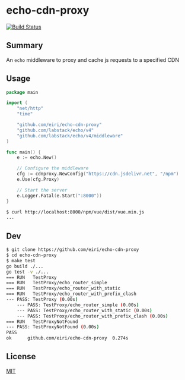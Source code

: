 # echo-cdn-proxy

[![Build Status](https://github.com/eiri/echo-cdn-proxy/workflows/build/badge.svg)](https://github.com/eiri/echo-cdn-proxy/actions)

## Summary

An `echo` middleware to proxy and cache js requests to a specified CDN

## Usage

```go
package main

import (
    "net/http"
    "time"

    "github.com/eiri/echo-cdn-proxy"
    "github.com/labstack/echo/v4"
    "github.com/labstack/echo/v4/middleware"
)

func main() {
    e := echo.New()

    // Configure the middleware
    cfg := cdnproxy.NewConfig("https://cdn.jsdelivr.net", "/npm")
    e.Use(cfg.Proxy)

    // Start the server
    e.Logger.Fatal(e.Start(":8000"))
}
```

```bash
$ curl http://localhost:8000/npm/vue/dist/vue.min.js
...
```

## Dev

```bash
$ git clone https://github.com/eiri/echo-cdn-proxy
$ cd echo-cdn-proxy
$ make test
go build ./...
go test -v ./...
=== RUN   TestProxy
=== RUN   TestProxy/echo_router_simple
=== RUN   TestProxy/echo_router_with_static
=== RUN   TestProxy/echo_router_with_prefix_clash
--- PASS: TestProxy (0.00s)
    --- PASS: TestProxy/echo_router_simple (0.00s)
    --- PASS: TestProxy/echo_router_with_static (0.00s)
    --- PASS: TestProxy/echo_router_with_prefix_clash (0.00s)
=== RUN   TestProxyNotFound
--- PASS: TestProxyNotFound (0.00s)
PASS
ok      github.com/eiri/echo-cdn-proxy  0.274s
```

## License

[MIT](https://github.com/eiri/echo-cdn-proxy/blob/master/LICENSE)
